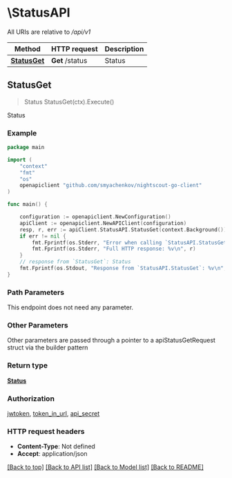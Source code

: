 # \StatusAPI

All URIs are relative to */api/v1*

Method | HTTP request | Description
------------- | ------------- | -------------
[**StatusGet**](StatusAPI.md#StatusGet) | **Get** /status | Status



## StatusGet

> Status StatusGet(ctx).Execute()

Status



### Example

```go
package main

import (
	"context"
	"fmt"
	"os"
	openapiclient "github.com/smyachenkov/nightscout-go-client"
)

func main() {

	configuration := openapiclient.NewConfiguration()
	apiClient := openapiclient.NewAPIClient(configuration)
	resp, r, err := apiClient.StatusAPI.StatusGet(context.Background()).Execute()
	if err != nil {
		fmt.Fprintf(os.Stderr, "Error when calling `StatusAPI.StatusGet``: %v\n", err)
		fmt.Fprintf(os.Stderr, "Full HTTP response: %v\n", r)
	}
	// response from `StatusGet`: Status
	fmt.Fprintf(os.Stdout, "Response from `StatusAPI.StatusGet`: %v\n", resp)
}
```

### Path Parameters

This endpoint does not need any parameter.

### Other Parameters

Other parameters are passed through a pointer to a apiStatusGetRequest struct via the builder pattern


### Return type

[**Status**](Status.md)

### Authorization

[jwtoken](../README.md#jwtoken), [token_in_url](../README.md#token_in_url), [api_secret](../README.md#api_secret)

### HTTP request headers

- **Content-Type**: Not defined
- **Accept**: application/json

[[Back to top]](#) [[Back to API list]](../README.md#documentation-for-api-endpoints)
[[Back to Model list]](../README.md#documentation-for-models)
[[Back to README]](../README.md)

